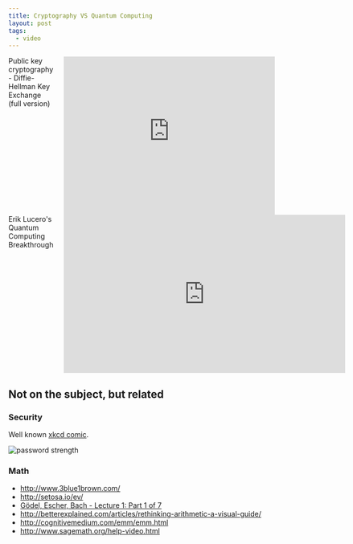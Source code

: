 ```yaml
---
title: Cryptography VS Quantum Computing
layout: post
tags:
  - video
---
```


<div class="row">
  <div class="columns medium-6 large-6">
    Public key cryptography - Diffie-Hellman Key Exchange (full version)
    <div class=flex-video>
      <iframe width="420" height="315" src="https://www.youtube.com/embed/YEBfamv-_do" frameborder="0" allowfullscreen></iframe>
    </div>
  </div>
  <div class="columns medium-6 large-6">
    Erik Lucero's Quantum Computing Breakthrough
    <div class=flex-video>
      <iframe width="560" height="315" src="https://www.youtube.com/embed/Yl3o236gdp8" frameborder="0" allowfullscreen></iframe>
    </div>
  </div>
</div>


## Not on the subject, but related

### Security
Well known [xkcd comic](https://xkcd.com/936/).

![password strength](https://imgs.xkcd.com/comics/password_strength.png)

### Math

- http://www.3blue1brown.com/
- http://setosa.io/ev/
- [Gödel, Escher, Bach - Lecture 1: Part 1 of 7](https://www.youtube.com/watch?v=5jFhq3Rj6DI)
- http://betterexplained.com/articles/rethinking-arithmetic-a-visual-guide/
- http://cognitivemedium.com/emm/emm.html
- http://www.sagemath.org/help-video.html
